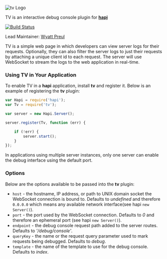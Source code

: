 ![tv Logo](https://raw.github.com/spumko/tv/master/images/tv.png)

TV is an interactive debug console plugin for [**hapi**](https://github.com/hapijs/hapi)

[![Build Status](https://secure.travis-ci.org/hapijs/tv.png)](http://travis-ci.org/hapijs/tv)

Lead Maintainer: [Wyatt Preul](https://github.com/wpreul)

TV is a simple web page in which developers can view server logs for their requests. Optionally, they can also filter the server logs to just their requests by attaching a unique client id to each request. The server will use WebSocket to stream the logs to the web application in real-time. 


### Using TV in Your Application

To enable TV in a **hapi** application, install **tv** and register it.  Below is an example of registering the **tv** plugin:

```javascript
var Hapi = require('hapi');
var Tv = require('tv');

var server = new Hapi.Server();

server.register(Tv, function (err) {

    if (!err) {
        server.start();
    }
});
```

In applications using multiple server instances, only one server can enable the debug interface using the default port.


### Options

Below are the options available to be passed into the **tv** plugin:

- `host` - the hostname, IP address, or path to UNIX domain socket the WebSocket connection is bound to. Defaults to _undefined_ and therefore `0.0.0.0`
   which means any available network interface(see hapi `new Server()`).
- `port` - the port used by the WebSocket connection. Defaults to _0_ and therefore an ephemeral port (see hapi `new Server()`).
- `endpoint` - the debug console request path added to the server routes. Defaults to _'/debug/console'_.
- `queryKey` - the name or the request query parameter used to mark requests being debugged. Defaults to _debug_.
- `template` - the name of the template to use for the debug console.  Defaults to _index_.
